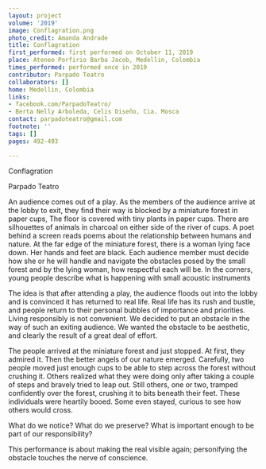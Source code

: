 ```yaml
---
layout: project
volume: '2019'
image: Conflagration.png
photo_credit: Amanda Andrade
title: Conflagration
first_performed: first performed on October 11, 2019
place: Ateneo Porfirio Barba Jacob, Medellin, Colombia
times_performed: performed once in 2019
contributor: Parpado Teatro
collaborators: []
home: Medellin, Colombia
links:
- facebook.com/ParpadoTeatro/
- Berta Nelly Arboleda, Celis Diseño, Cia. Mosca
contact: parpadoteatro@gmail.com
footnote: ''
tags: []
pages: 492-493

---
```


Conflagration

Parpado Teatro

An audience comes out of a play. As the members of the audience arrive at the lobby to exit, they find their way is blocked by a miniature forest in paper cups, The floor is covered with tiny plants in paper cups. There are silhouettes of animals in charcoal on either side of the river of cups. A poet behind a screen reads poems about the relationship between humans and nature. At the far edge of the miniature forest, there is a woman lying face down. Her hands and feet are black. Each audience member must decide how she or he will handle and navigate the obstacles posed by the small forest and by the lying woman, how respectful each will be. In the corners, young people describe what is happening with small acoustic instruments

The idea is that after attending a play, the audience floods out into the lobby and is convinced it has returned to real life. Real life has its rush and bustle, and people return to their personal bubbles of importance and priorities. Living responsibly is not convenient. We decided to put an obstacle in the way of such an exiting audience. We wanted the obstacle to be aesthetic, and clearly the result of a great deal of effort.

The people arrived at the miniature forest and just stopped. At first, they admired it. Then the better angels of our nature emerged. Carefully, two people moved just enough cups to be able to step across the forest without crushing it. Others realized what they were doing only after taking a couple of steps and bravely tried to leap out. Still others, one or two, tramped confidently over the forest, crushing it to bits beneath their feet. These individuals were heartily booed. Some even stayed, curious to see how others would cross.

What do we notice? What do we preserve? What is important enough to be part of our responsibility?

This performance is about making the real visible again; personifying the obstacle touches the nerve of conscience.
